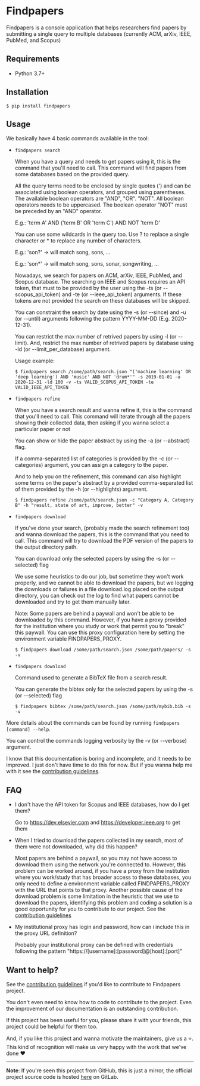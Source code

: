 # Findpapers

Findpapers is a console application that helps researchers find papers by submitting a single query to multiple databases (currently ACM, arXiv, IEEE, PubMed, and Scopus)

## Requirements

- Python 3.7+

## Installation

```console
$ pip install findpapers
```

## Usage

We basically have 4 basic commands available in the tool:

- ```findpapers search```

    When you have a query and needs to get papers using it, this is the command that you'll need to call.
    This command will find papers from some databases based on the provided query.

    All the query terms need to be enclosed by single quotes (') and can be associated using boolean operators,
    and grouped using parentheses. The available boolean operators are "AND", "OR". "NOT".
    All boolean operators needs to be uppercased. The boolean operator "NOT" must be preceded by an "AND" operator.

    E.g.: 'term A' AND ('term B' OR 'term C') AND NOT 'term D'

    You can use some wildcards in the query too. Use ? to replace a single character or * to replace any number of characters.

    E.g.: 'son?' -> will match song, sons, ...

    E.g.: 'son*' -> will match song, sons, sonar, songwriting, ...

    Nowadays, we search for papers on ACM, arXiv, IEEE, PubMed, and Scopus database.
    The searching on IEEE and Scopus requires an API token, that must to be provided
    by the user using the -ts (or --scopus_api_token) and -te (or --ieee_api_token) arguments.
    If these tokens are not provided the search on these databases will be skipped.

    You can constraint the search by date using the -s (or --since) and -u (or --until) arguments
    following the pattern YYYY-MM-DD (E.g. 2020-12-31). 
    
    You can restrict the max number of retrived papers by using -l (or --limit).
    And, restrict the max number of retrived papers by database using -ld (or --limit_per_database) argument.

    Usage example:

    ```console
    $ findpapers search /some/path/search.json "('machine learning' OR 'deep learning') AND 'music' AND NOT 'drum*'" -s 2019-01-01 -u 2020-12-31 -ld 100 -v -ts VALID_SCOPUS_API_TOKEN -te VALID_IEEE_API_TOKEN
    ```

- ```findpapers refine```

    When you have a search result and wanna refine it, this is the command that you'll need to call.
    This command will iterate through all the papers showing their collected data,
    then asking if you wanna select a particular paper or not

    You can show or hide the paper abstract by using the -a (or --abstract) flag.

    If a comma-separated list of categories is provided by the -c (or --categories) argument, 
    you can assign a category to the paper.

    And to help you on the refinement, this command can also highlight some terms on the paper's abstract 
    by a provided comma-separated list of them provided by the -h (or --highlights) argument.

    ```console
    $ findpapers refine /some/path/search.json -c "Category A, Category B" -h "result, state of art, improve, better" -v
    ```

- ```findpapers download```

    If you've done your search, (probably made the search refinement too) and wanna download the papers, 
    this is the command that you need to call. This command will try to download the PDF version of the papers to
    the output directory path.

    You can download only the selected papers by using the -s (or --selected) flag

    We use some heuristics to do our job, but sometime they won't work properly, and we cannot be able
    to download the papers, but we logging the downloads or failures in a file download.log
    placed on the output directory, you can check out the log to find what papers cannot be downloaded
    and try to get them manually later. 

    Note: Some papers are behind a paywall and won't be able to be downloaded by this command. 
    However, if you have a proxy provided for the institution where you study or work that permit you 
    to "break" this paywall. You can use this proxy configuration here
    by setting the environment variable FINDPAPERS_PROXY.

    ```console
    $ findpapers download /some/path/search.json /some/path/papers/ -s -v
    ```

- ```findpapers download```

    Command used to generate a BibTeX file from a search result.

    You can generate the bibtex only for the selected papers by using the -s (or --selected) flag

    ```console
    $ findpapers bibtex /some/path/search.json /some/path/mybib.bib -s -v
    ```

More details about the commands can be found by running ```findpapers [command] --help```. 

You can control the commands logging verbosity by the -v (or --verbose) argument.

I know that this documentation is boring and incomplete, and it needs to be improved.
I just don't have time to do this for now. But if you wanna help me with it see the [contribution guidelines](https://gitlab.com/jonatasgrosman/findpapers/-/blob/master/CONTRIBUTING.md).


## FAQ

- I don't have the API token for Scopus and IEEE databases, how do I get them?

    Go to https://dev.elsevier.com and https://developer.ieee.org to get them

- When I tried to download the papers collected in my search, most of them were not downloaded, why did this happen?

    Most papers are behind a paywall, so you may not have access to download them using the network you're connected to. However, this problem can be worked around, if you have a proxy from the institution where you work/study that has broader access to these databases, you only need to define a environment variable called FINDPAPERS_PROXY with the URL that points to that proxy. Another possible cause of the download problem is some limitation in the heuristic that we use to download the papers, identifying this problem and coding a solution is a good opportunity for you to contribute to our project. See the [contribution guidelines](https://gitlab.com/jonatasgrosman/findpapers/-/blob/master/CONTRIBUTING.md)

- My institutional proxy has login and password, how can i include this in the proxy URL definition?

    Probably your institutional proxy can be defined with credentials following the pattern "https://[username]:[password]@[host]:[port]"


## Want to help?

See the [contribution guidelines](https://gitlab.com/jonatasgrosman/findpapers/-/blob/master/CONTRIBUTING.md)
if you'd like to contribute to Findpapers project.

You don't even need to know how to code to contribute to the project. Even the improvement of our documentation is an outstanding contribution.

If this project has been useful for you, please share it with your friends, this project could be helpful for them too.

And, if you like this project and wanna motivate the maintainers, give us a :star:. This kind of recognition will make us very happy with the work that we've done :heart:

---

**Note**: If you're seen this project from GitHub, this is just a mirror, 
the official project source code is hosted [here](https://gitlab.com/jonatasgrosman/findpapers) on GitLab.